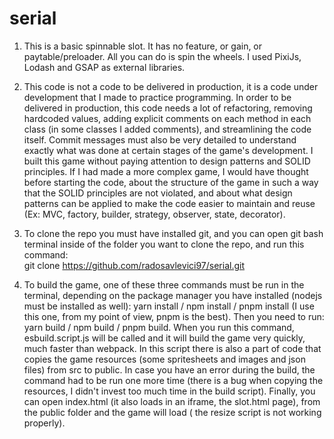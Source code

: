 # serial

1. This is a basic spinnable slot. It has no feature, or gain, or paytable/preloader. All you can do is spin the wheels. I used PixiJs, Lodash and GSAP as external libraries.

2. This code is not a code to be delivered in production, it is a code under development that I made to practice programming. 
   In order to be delivered in production, this code needs a lot of refactoring, removing hardcoded values, adding explicit 
   comments on each method in each class (in some classes I added comments), and streamlining the code itself.
   Commit messages must also be very detailed to understand exactly what was done at certain stages of the game's development.
   I built this game without paying attention to design patterns and SOLID principles. 
   If I had made a more complex game, I would have thought before starting the code, about the structure of the game in such a way 
   that the SOLID principles are not violated, and about what design patterns can be applied to make the code easier to maintain and reuse (Ex: MVC, factory, builder,      strategy, observer, state, decorator).
   
3. To clone the repo you must have installed git, and you can open git bash terminal inside of the folder you want to clone the repo, and run this command:  
   git clone https://github.com/radosavlevici97/serial.git

4. To build the game, one of these three commands must be run in the terminal, depending on the package manager you have installed (nodejs must be installed as well): 
      yarn install / 
      npm install /
      pnpm install   (I use this one, from my point of view, pnpm is the best). 
   Then you need to run: 
      yarn build / 
      npm build /
      pnpm build. 
   When you run this command, esbuild.script.js will be called and it will build the game very quickly, much faster than webpack. 
   In this script there is also a part of code that copies the game resources (some spritesheets and images and json files) from src to public. 
   In case you have an error during the build, the command had to be run one more time (there is a bug when copying the resources, I didn't invest too much time in the build script).
   Finally, you can open index.html (it also loads in an iframe, the slot.html page), from the public folder and the game will load ( the resize script is not working properly). 
